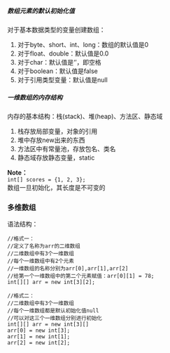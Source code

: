##### 数组元素的默认初始化值
对于基本数据类型的变量创建数组：     
1. 对于byte、short、int、long：数组的默认值是0
2. 对于float、double：默认值是0.0
3. 对于char：默认值是‘’，即空格
4. 对于boolean：默认值是false     
5. 对于引用类型变量：默认值是null
##### 一维数组的内存结构
内存的基本结构：栈(stack)、堆(heap)、方法区、静态域
1. 栈存放局部变量，对象的引用
2. 堆中存放new出来的东西
3. 方法区中有常量池，存放包名、类名
4. 静态域存放静态变量，static
       
**Note：**    
`int[] scores = {1, 2, 3};`      
数组一旦初始化，其长度是不可变的       
### 多维数组
语法结构：      
```
//格式一：
//定义了名称为arr的二维数组
//二维数组中有3个一维数组
//每个一维数组中有2个元素
//一维数组的名称分别为arr[0],arr[1],arr[2]
//给第一个一维数组中的第二个元素赋值：arr[0][1] = 78;
int[][] arr = new int[3][2];

//格式二：
//二维数组中有3个一维数组
//每个一维数组都是默认初始化值null
//可以对这三个一维数组分别进行初始化
int[][] arr = new int[3][]
arr[0] = new int[3];
arr[1] = new int[1];
arr[2] = new int[2];

```